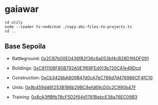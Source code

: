 # gaiawar

```
cd utils
node --loader ts-node/esm ./copy-abi-files-to-projects.ts
cd ..
```

## Base Sepoila

- Battleground:
  [0x2C87b00E0436fB2f36c6a053bf4cB28D1fADF091](https://sepolia.basescan.org/address/0x2C87b00E0436fB2f36c6a053bf4cB28D1fADF091)

- Buildings:
  [0xC911108F80B792A0E1f69FEd013b720CA1e49Dcd](https://sepolia.basescan.org/address/0xC911108F80B792A0E1f69FEd013b720CA1e49Dcd)

- Construction:
  [0xCb3428bA809B47d0cA7eC766d7d476986CF4fC10](https://sepolia.basescan.org/address/0xCb3428bA809B47d0cA7eC766d7d476986CF4fC10)

- Units:
  [0x9b459d46f253B1B6b29BC8efd69cD0c2C990b47F](https://sepolia.basescan.org/address/0x9b459d46f253B1B6b29BC8efd69cD0c2C990b47F)

- Training:
  [0x8cA3ffBfb78cF5D2f64d1781BebcE38a76EC09B3](https://sepolia.basescan.org/address/0x8cA3ffBfb78cF5D2f64d1781BebcE38a76EC09B3)
